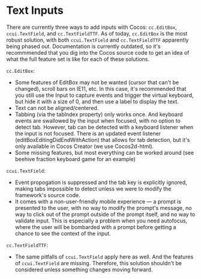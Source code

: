 # Text Inputs

There are currently three ways to add inputs with Cocos: `cc.EditBox`, `ccui.TextField`, and `cc.TextFieldTTF`. As of today, `cc.EditBox` is the most robust solution, with both `ccui.TextField` and `cc.TextFieldTTF` apparently being phased out. Documentation is currently outdated, so it's recommmended that you dig into the Cocos source code to get an idea of what the full feature set is like for each of these solutions.

`cc.EditBox`:

- Some features of EditBox may not be wanted (cursor that can't be changed), scroll bars on IE11, etc. In this case, it's recommended that you still use the Input to capture events and trigger the virtual keyboard, but hide it with a size of 0, and then use a label to display the text.
- Text can not be aligned/centered.
- Tabbing (via the tabIndex property) only works once. And keyboard events are swallowed by the input when focused, with no option to detect tab. However, tab can be detected with a keyboard listener when the input is not focused. There is an updated event listener (editBoxEditingDidEndWithAction) that allows for tab detection, but it's only available in Cocos Creator (we use Cocos2d-html).
- Some missing features, but most everything can be worked around (see beehive fraction keyboard game for an example)

`ccui.TextField`:
- Event propogation is suppressed and the tab key is explicitly ignored, making tabs impossible to detect unless we were to modify the framework's source code.
- It comes with a non-user-friendly mobile experience — a prompt is presented to the user, with no way to modify the prompt's message, no way to click out of the prompt outside of the prompt itself, and no way to validate input. This is especially a problem when you need autofocus, where the user will be bombarded with a prompt before getting a chance to see the context of the input.

`cc.TextFieldTTF`:
- The same pitfalls of `ccui.TextField` apply here as well. And the features of `ccui.TextField` are missing. Therefore, this solution shouldn't be considered unless something changes moving forward.
